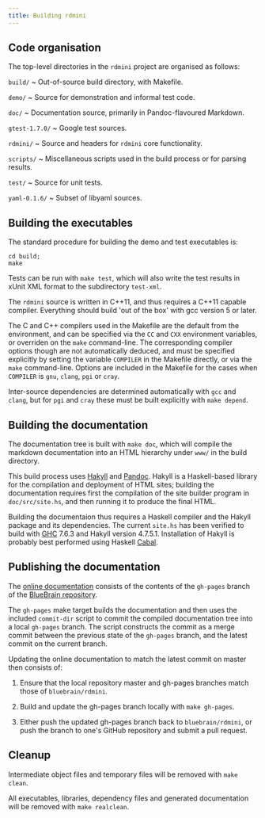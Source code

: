 ```yaml
---
title: Building rdmini
---
```


## Code organisation

The top-level directories in the `rdmini` project are organised as follows:

`build/`
  ~ Out-of-source build directory, with Makefile.

`demo/`
  ~ Source for demonstration and informal test code.

`doc/`
  ~ Documentation source, primarily in Pandoc-flavoured Markdown.

`gtest-1.7.0/`
  ~ Google test sources.

`rdmini/`
  ~ Source and headers for `rdmini` core functionality.

`scripts/`
  ~ Miscellaneous scripts used in the build process or for parsing results.

`test/`
  ~ Source for unit tests.

`yaml-0.1.6/`
  ~ Subset of libyaml sources.
  
## Building the executables

The standard procedure for building the demo and test executables is:

````
cd build;
make
````

Tests can be run with `make test`, which will also write the test results
in xUnit XML format to the subdirectory `test-xml`.

The `rdmini` source is written in C++11, and thus requires a C++11 capable
compiler. Everything should build 'out of the box' with gcc version 5 or
later.

The C and C++ compilers used in the Makefile are the default from the
environment, and can be specified via the `CC` and `CXX` environment
variables, or overriden on the `make` command-line. The corresponding
compiler options though are not automatically deduced, and must
be specified explicitly by setting the variable `COMPILER` in the
Makefile directly, or via the `make` command-line. Options are included
in the Makefile for the cases when `COMPILER` is `gnu`, `clang`,
`pgi` or `cray`.

Inter-source dependencies are determined automatically with `gcc`
and `clang`, but for `pgi` and `cray` these must be built
explicitly with `make depend`.

## Building the documentation

The documentation tree is built with `make doc`, which will compile
the markdown documentation into an HTML hierarchy under `www/` in
the build directory.

This build process uses [Hakyll](https://jaspervdj.be/hakyll/) and
[Pandoc](http://pandoc.org). Hakyll is a Haskell-based library
for the compilation and deployment of HTML sites; building the
documentation requires first the compilation of the site builder
program in `doc/src/site.hs`, and then running it to produce
the final HTML.

Building the documentaion thus requires a Haskell compiler and
the Hakyll package and its dependencies. The current `site.hs`
has been verified to build with [GHC](https://www.haskell.org/ghc/)
7.6.3 and Hakyll version 4.7.5.1. Installation of Hakyll
is probably best performed using Haskell
[Cabal](https://www.haskell.org/cabal/).

## Publishing the documentation

The [online documentation](https://bluebrain.github.io/rdmini/)
consists of the contents of the `gh-pages` branch of the
[BlueBrain repository](https://github.com/bluebrain/rdmini/).

The `gh-pages` make target builds the documentation and then
uses the included `commit-dir` script to commit the compiled
documentation tree into a local `gh-pages` branch. The script
constructs the commit as a merge commit between the previous
state of the `gh-pages` branch, and the latest commit on
the current branch.

Updating the online documentation to match the latest
commit on master then consists of:

1. Ensure that the local repository master and gh-pages
branches match those of `bluebrain/rdmini`.

2. Build and update the gh-pages branch locally with
`make gh-pages`.

3. Either push the updated gh-pages branch back to `bluebrain/rdmini`,
or push the branch to one's GitHub repository and submit
a pull request.


## Cleanup

Intermediate object files and temporary files will be removed
with `make clean`.

All executables, libraries, dependency files and
generated documentation will be removed with `make realclean`.




